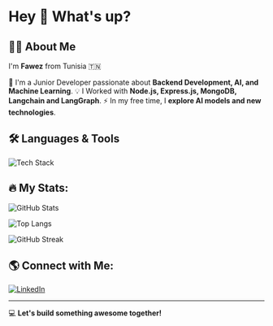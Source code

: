 # Hey 👋 What's up?

## 👨‍💻 About Me
I'm **Fawez** from Tunisia 🇹🇳

🚀 I'm a Junior Developer passionate about **Backend Development, AI, and Machine Learning**.
💡 I Worked with **Node.js, Express.js, MongoDB, Langchain and LangGraph**.
⚡ In my free time, I **explore AI models and new technologies**.

## 🛠️ Languages & Tools
<p>
  <img src="https://skillicons.dev/icons?i=js,ts,html,css,react,nextjs,nodejs,express,mongodb,mysql,postgres,docker,git,linux,python" alt="Tech Stack" />
</p>

## 🔥 My Stats:

![GitHub Stats](https://github-readme-stats.vercel.app/api?username=Fawez&show_icons=true&theme=dark)

![Top Langs](https://github-readme-stats.vercel.app/api/top-langs/?username=Fawez&layout=compact&theme=dark)

![GitHub Streak](https://github-readme-streak-stats.herokuapp.com/?user=Fawez&theme=dark)

## 🌎 Connect with Me:
[![LinkedIn](https://img.shields.io/badge/LinkedIn-blue?style=for-the-badge&logo=linkedin)](https://linkedin.com/in/fawez-hattabi-9a3264253/)

---
💻 **Let's build something awesome together!**
